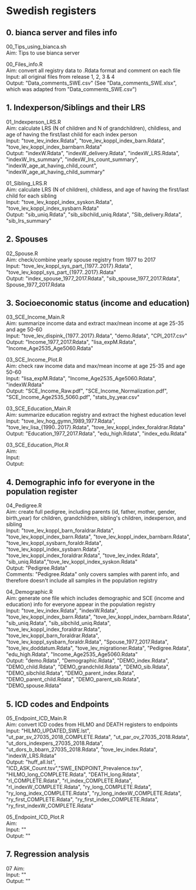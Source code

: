 # Swedish registers


## 0. bianca server and files info
00_Tips_using_bianca.sh  
Aim: Tips to use bianca server 

00_Files_info.R  
Aim: convert all registry data to .Rdata format and comment on each file  
Input: all original files from release 1, 2, 3 & 4  
Output: "Data_comments_SWE.csv" (See "Data_comments_SWE.xlsx", which was adapted from "Data_comments_SWE.csv")  


## 1. Indexperson/Siblings and their LRS
01_Indexperson_LRS.R  
Aim: calculate LRS (N of children and N of grandchildren), childless, and age of having the first/last child for each index person   
Input: "tove_lev_index.Rdata", "tove_lev_koppl_index_barn.Rdata", "tove_lev_koppl_index_barnbarn.Rdata"   
Output: "indexW.Rdata", "indexW_delivery.Rdata", "indexW_LRS.Rdata", "indexW_lrs_summary", "indexW_lrs_count_summary", "indexW_age_at_having_child_count", "indexW_age_at_having_child_summary"  

01_Sibling_LRS.R  
Aim: calculate LRS (N of children), childless, and age of having the first/last child for each sibling   
Input: "tove_lev_koppl_index_syskon.Rdata", "tove_lev_koppl_index_sysbarn.Rdata"     
Output: "sib_uniq.Rdata", "sib_sibchild_uniq.Rdata", "Sib_delivery.Rdata", "sib_lrs_summary"  


## 2. Spouses
02_Spouse.R  
Aim: check/combine yearly spouse registry from 1977 to 2017   
Input: "tove_lev_koppl_sys_part_{1977..2017}.Rdata", "tove_lev_koppl_sys_part_{1977..2017}.Rdata"    
Output: "index_spouse_1977_2017.Rdata", "sib_spouse_1977_2017.Rdata", Spouse_1977_2017.Rdata  


## 3. Socioeconomic status (income and education)
03_SCE_Income_Main.R   
Aim: summarize income data and extract max/mean income at age 25-35 and age 50-60   
Input: "tove_lev_dispink_{1977..2017}.Rdata", "demo.Rdata", "CPI_2017.csv"  
Output: "Income_1977_2017.Rdata", "lisa_expM.Rdata", "Income_Age2535_Age5060.Rdata" 

03_SCE_Income_Plot.R  
Aim: check raw income data and max/mean income at age 25-35 and age 50-60  
Input: "lisa_expM.Rdata", "Income_Age2535_Age5060.Rdata", "indexW.Rdata"  
Output: "SCE_Income_Raw.pdf", "SCE_Income_Normalization.pdf", "SCE_Income_Age2535_5060.pdf", "stats_by_year.csv"     

03_SCE_Education_Main.R  
Aim: summarize education registry and extract the highest education level    
Input: "tove_lev_hog_gymn_1989_1977.Rdata", "tove_lev_lisa_{1990..2017}.Rdata", "tove_lev_koppl_index_foraldrar.Rdata"     
Output: "Education_1977_2017.Rdata", "edu_high.Rdata", "index_edu.Rdata"     

03_SCE_Education_Plot.R  
Aim:    
Input:     
Output:        


## 4. Demographic info for everyone in the population register
04_Pedigree.R  
Aim: create full pedigree, including parents (id, father, mother, gender, birth_year) for children, grandchildren, sibling's children, indexperson, and sibling   
Input: "tove_lev_koppl_barn_foraldrar.Rdata", "tove_lev_koppl_index_barn.Rdata", "tove_lev_koppl_index_barnbarn.Rdata", "tove_lev_koppl_sysbarn_foraldr.Rdata", "tove_lev_koppl_index_sysbarn.Rdata", "tove_lev_koppl_index_foraldrar.Rdata", "tove_lev_index.Rdata", "sib_uniq.Rdata","tove_lev_koppl_index_syskon.Rdata"      
Output: "Pedigree.Rdata"   
Comments: "Pedigree.Rdata" only covers samples with parent info, and therefore doesn't include all samples in the population registry  

04_Demographic.R  
Aim: generate one file which includes demographic and SCE (income and education) info for everyone appear in the population registry   
Input: "tove_lev_index.Rdata", "indexW.Rdata", "tove_lev_koppl_index_barn.Rdata", "tove_lev_koppl_index_barnbarn.Rdata", "sib_uniq.Rdata", "sib_sibchild_uniq.Rdata", "tove_lev_koppl_index_foraldrar.Rdata", "tove_lev_koppl_barn_foraldrar.Rdata", "tove_lev_koppl_sysbarn_foraldr.Rdata", "Spouse_1977_2017.Rdata", "tove_lev_doddatum.Rdata", "tove_lev_migrationer.Rdata", "Pedigree.Rdata", "edu_high.Rdata", "Income_Age2535_Age5060.Rdata"    
Output: "demo.Rdata", "Demographic.Rdata", "DEMO_index.Rdata", "DEMO_child.Rdata", "DEMO_grandchild.Rdata", "DEMO_sib.Rdata", "DEMO_sibchild.Rdata", "DEMO_parent_index.Rdata", "DEMO_parent_child.Rdata", "DEMO_parent_sib.Rdata", "DEMO_spouse.Rdata"     


## 5. ICD codes and Endpoints  
05_Endpoint_ICD_Main.R  
Aim: convert ICD codes from HILMO and DEATH registers to endpoints    
Input: "HILMO_UPDATED_SWE.lst", "ut_par_sv_27035_2018_COMPLETE.Rdata", "ut_par_ov_27035_2018.Rdata", "ut_dors_indexpers_27035_2018.Rdata", "ut_dors_b_bbarn_27035_2018.Rdata", "tove_lev_index.Rdata", "indexW_LRS.Rdata"       
Output: "huff_all.lst", "ICD_ASK_Count.tsv","SWE_ENDPOINT_Prevalence.tsv",  "HILMO_long_COMPLETE.Rdata", "DEATH_long.Rdata", "rl_COMPLETE.Rdata", "rl_index_COMPLETE.Rdata", "rl_indexW_COMPLETE.Rdata", "ry_long_COMPLETE.Rdata", "ry_long_index_COMPLETE.Rdata", "ry_long_indexW_COMPLETE.Rdata", "ry_first_COMPLETE.Rdata", "ry_first_index_COMPLETE.Rdata", "ry_first_indexW_COMPLETE.Rdata"       

05_Endpoint_ICD_Plot.R  
Aim:    
Input: ""   
Output: ""  


## 7. Regression analysis
07
Aim:   
Input: ""   
Output: ""   


